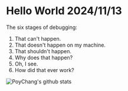 # Hello World 2024/11/13

The six stages of debugging:
1. That can't happen.
2. That doesn't happen on my machine.
3. That shouldn't happen.
4. Why does that happen?
5. Oh, I see.
6. How did that ever work?

![PoyChang's github stats](https://github-readme-stats.vercel.app/api?username=poychang&show_icons=true&theme=dracula)
